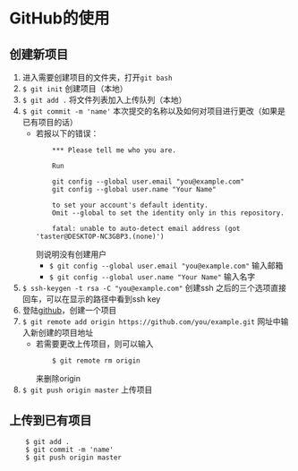 # GitHub的使用

## 创建新项目

1. 进入需要创建项目的文件夹，打开`git bash`
2. `$ git init` 创建项目（本地）
3. `$ git add .` 将文件列表加入上传队列（本地）
4. `$ git commit -m 'name'` 本次提交的名称以及如何对项目进行更改（如果是已有项目的话）
    - 若报以下的错误：
        ```git
            *** Please tell me who you are.

            Run

            git config --global user.email "you@example.com"
            git config --global user.name "Your Name"

            to set your account's default identity.
            Omit --global to set the identity only in this repository.

            fatal: unable to auto-detect email address (got 'taster@DESKTOP-NC3GBP3.(none)')
        ```
        则说明没有创建用户
        - `$ git config --global user.email "you@example.com"` 输入邮箱
        - `$ git config --global user.name "Your Name"` 输入名字
5. `$ ssh-keygen -t rsa -C "you@example.com"` 创建ssh
    之后的三个选项直接回车，可以在显示的路径中看到ssh key
6. 登陆[github](https://github.com/)，创建一个项目
7. `$ git remote add origin https://github.com/you/example.git` 网址中输入新创建的项目地址
    - 若需要更改上传项目，则可以输入
        ```git
            $ git remote rm origin
        ```
        来删除origin
8. `$ git push origin master` 上传项目

## 上传到已有项目

```git
    $ git add .
    $ git commit -m 'name'
    $ git push origin master
```